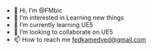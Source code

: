 - 👋 Hi, I’m @FMbic
- 👀 I’m interested in Learning new things
- 🌱 I’m currently learning UE5
- 💞️ I’m looking to collaborate on UE5
- 📫 How to reach me fedkamedved@gmail.com

<!---
FMbic/FMbic is a ✨ special ✨ repository because its `README.md` (this file) appears on your GitHub profile.
You can click the Preview link to take a look at your changes.
--->
